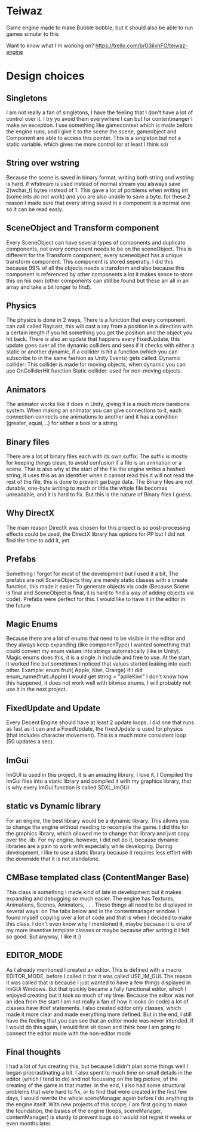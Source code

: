 # Teiwaz
Game engine made to make Bubble bobble, but it should also be able to run games simular to this
 
Want to know what I'm working on? https://trello.com/b/G3iIxhFO/teiwaz-engine








# Design choices

## Singletons
I am not really a fan of singletons, I have the feeling that  I don't have a lot of control over it. 
I try yo avoid them everywhere I can but for contentmanger I make an exception.
I use something like gamecontext which is made before the engine runs, and I give it to the scene
the scene, gameobject and Component are able to access this pointer.
This is a singleton but not a static variable. which gives me more control (or at least I think so)

## String over wstring
Because the scene is saved in binary format, writing both string and wstring is hard.
if wfstream is used instead of normal stream you alsways save 2(wchar_t) bytes instead of 1.
This gave a lot of porblems when writing int (some ints do not work) and you are also unable to save a byte.
for these 2 reason I made sure that every string saved in a component is a normal one so it can be read easly.

## SceneObject and Transform component
Every SceneObject can have several types of components and duplicate components, not every component needs to be on the sceneObject.
This is different for the Transform component, every sceneobject has a unique transform component.
This component is stored seperatly. I did this because 99% of all the objects needs a transform and also because this component is referenced by other components a lot it makes sence to store this on his own (other components can still be found but these arr all in an array and take a bit longer to find).

## Physics
The physics is done in 2 ways, There is a function that every component can call called Raycast, this will cast a ray from a position in a direction with a certain length if you hit something you get the position and the object you hit back. There is also an update that happens every FixedUpdate, this update goes over all the dynamic colliders and sees if it checks with either a static or another dynamic, if a collider is hit a function (which you can subscribe to in the same fashion as Unity Events) gets called. Dynamic collider: This collider is made for moving objects, when dynamic you can use OnColliderHit function Static collider: used for non-moving objects.

## Animators
The animator works like it does in Unity, giving it is a much more barebone system. When making  an animator you can give connections to it, each connection connects one animations to another and it has a condition (greater, equal, ..) for either a bool or a string.

## Binary files
There are a lot of binary files each with its own suffix. The suffix is mostly for keeping things clean, to avoid confusion if a file is an animation or a scene. That is also why at the start of the file the engine writes a hashed string, it uses this as an identifier when it cannot read this it will not read the rest of the file, this is done to prevent garbage data. The Binary files are not durable, one-byte writing to much or little the whole file becomes unreadable, and it is hard to fix. But this is the nature of Binary files I guess.

## Why DirectX
The main reason DirectX was chosen for this project is so post-processing effects could be used, the DirectX library has options for PP but I did not find the time to add it, yet.

## Prefabs
Something I forgot for most of the development but I used it a bit, The prefabs are not SceneObjects they are merely static classes with a create function, this made it easier To generate objects via code (Because Scene is final and SceneObject is final, it is hard to find a way of adding objects via code). Prefabs were perfect for this. I would like to have it in the editor in the future

## Magic Enums
Because there are a lot of enums that need to be visible in the editor and they always keep expanding (like componenType) I wanted something that could convert my enum values into strings automatically (like in Unity). Magic enums does this, it is a single .h include and free to use. At the start, it worked fine but sometimes I noticed that values started leaking into each other.
Example: enum fruit{ Apple, Kiwi, Orange} if I did enum_name(fruit::Apple) I would get string = "aplleKiwi"
I don't know how this happened, it does not work well with bitwise enums, I will probably not use it in the next project.


## FixedUpdate and Update
Every Decent Engine should have at least 2 update loops. I did one that runs as fast as it can and a FixedUpdate, the fixedUpdate is used for physics (that includes character movement). This is a much more consistent loop (50 updates a sec).

## ImGui
ImGUI is used in this project, it is an amazing library, I love it. I Compiled the ImGui files into a static library and compiled it with my graphics library, that is why every ImGui function is called SDXL_ImGUI.

## static vs Dynamic library
For an engine, the best library would be a dynamic library. This allows you to change the engine without needing to recompile the game. I did this for the graphics library, which allowed me to change that library and just copy over the .lib. For my engine, however, I did not do it, because dynamic libraries are a pain to work with especially while developing. During development, I like to use a static library because it requires less effort with the downside that it is not standalone. 

## CMBase templated class (ContentManger Base)
This class is something I made kind of late in development but it makes expanding and debugging so much easier. The engine has Textures, Animations, Scenes, Animators, ... . These things all need to be displayed in several ways: on The tabs below and in the contentmanager window. I found myself copying over a lot of code and that is when I decided to make this class. I don't even know why I mentioned it, maybe because it is one of my more inventive template classes or maybe because after writing it I felt so good. But anyway, I like it :)

## EDITOR_MODE
As I already mentioned I created an editor. This is defined with a macro EDITOR_MODE, before I called it that it was called USE_IM_GUI. The reason it was called that is because I just wanted to have a few things displayed in ImGUi Windows. But that quickly became a fully functional editor, which I enjoyed creating but it took so much of my time. Because the editor was not an idea from the start I am not really a fan of how it looks (in code) a lot of classes have ifdef statements. I also created editor only classes, which made it more clear and made everything more defined. But in the end, I still have the feeling that you can see that an editor mode was never intended. If I would do this again, I would first sit down and think how I am going to connect the editor mode with the non-editor mode

## Final thoughts
I had a lot of fun creating this, but because I didn't plan some things well I began procrastinating a bit. I also spent to much time on small details in the editor (which I tend to do) and not focussing on the big picture, of the creating of the game in that matter.
In the end, I also had some structural problems that were hard to fix, or to find that were created in the first few days, I would rewrite the whole sceneManager again before I do anything to the engine itself. 
With new projects of this scope, I am first going to make the foundation, the basics of the engine (loops, sceneManager, contentManager) is sturdy to prevent bugs so I would not regret it weeks or even months later.
